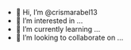 - 👋 Hi, I’m @crismarabel13
- 👀 I’m interested in ...
- 🌱 I’m currently learning ...
- 💞️ I’m looking to collaborate on ...


<!---
crismarabel13/crismarabel13 is a ✨ special ✨ repository because its `README.md` (this file) appears on your GitHub profile.
You can click the Preview link to take a look at your changes.
--->
